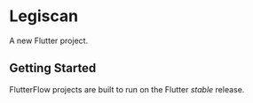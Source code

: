 # Legiscan

A new Flutter project.

## Getting Started

FlutterFlow projects are built to run on the Flutter _stable_ release.
